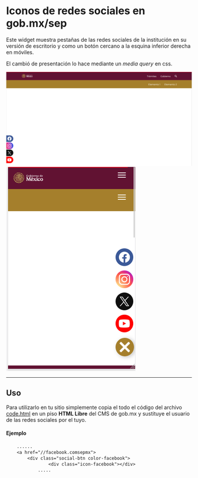# Iconos de redes sociales en gob.mx/sep

Este widget muestra pestañas de las redes sociales de la institución en su versión de escritorio y como un botón cercano a la esquina inferior derecha en móviles.

El cambió de presentación lo hace mediante un _media query_ en css.

![Tabs de redes en desktop](desktop.png "Tabs de redes en desktop")
![Botón de redes en móvil](movil.png "Botón de redes en móvil")


---

## Uso

Para utilizarlo en tu sitio simplemente copia el todo el código del archivo [code.html](code.html) en un piso **HTML Libre** del CMS de gob.mx y sustituye el usuario de las redes sociales por el tuyo.

#### Ejemplo

```
    ......
    <a href="//facebook.comsepmx">
        <div class="social-btn color-facebook">
                <div class="icon-facebook"></div>
            .....


```

